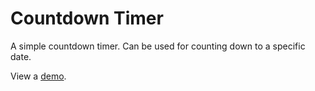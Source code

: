 # Countdown Timer
A simple countdown timer. Can be used for counting down to a specific date.

View a <a href="https://codepen.io/smandes/pen/abOxjLQ" target="_blank">demo</a>.
